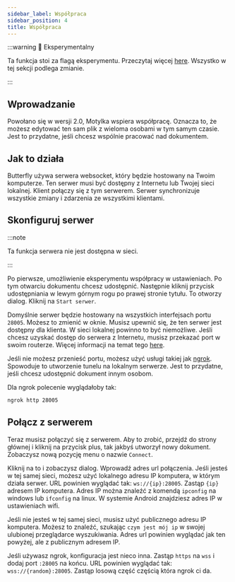 ```yaml
---
sidebar_label: Współpraca
sidebar_position: 4
title: Współpraca
---
```


:::warning 🧪 Eksperymentalny

Ta funkcja stoi za flagą eksperymentu. Przeczytaj więcej [here](/nightly#experiments).
Wszystko w tej sekcji podlega zmianie.

:::

## Wprowadzanie

Powołano się w wersji 2.0, Motylka wspiera współpracę. Oznacza to, że możesz edytować ten sam plik z wieloma osobami w tym samym czasie. Jest to przydatne, jeśli chcesz wspólnie pracować nad dokumentem.

## Jak to działa

Butterfly używa serwera websocket, który będzie hostowany na Twoim komputerze. Ten serwer musi być dostępny z Internetu lub Twojej sieci lokalnej. Klient połączy się z tym serwerem. Serwer synchronizuje wszystkie zmiany i zdarzenia ze wszystkimi klientami.

## Skonfiguruj serwer

:::note

Ta funkcja serwera nie jest dostępna w sieci.

:::

Po pierwsze, umożliwienie eksperymentu współpracy w ustawieniach. Po tym otwarciu dokumentu chcesz udostępnić. Następnie kliknij przycisk udostępniania w lewym górnym rogu po prawej stronie tytułu. To otworzy dialog. Kliknij na `Start serwer`.

Domyślnie serwer będzie hostowany na wszystkich interfejsach portu `28005`. Możesz to zmienić w oknie. Musisz upewnić się, że ten serwer jest dostępny dla klienta.
W sieci lokalnej powinno to być niemożliwe. Jeśli chcesz uzyskać dostęp do serwera z Internetu, musisz przekazać port w swoim routerze. Więcej informacji na temat tego [here](https://en.wikipedia.org/wiki/Port_forwarding/).

Jeśli nie możesz przenieść portu, możesz użyć usługi takiej jak [ngrok](https://ngrok.com/). Spowoduje to utworzenie tunelu na lokalnym serwerze. Jest to przydatne, jeśli chcesz udostępnić dokument innym osobom.

Dla ngrok polecenie wyglądałoby tak:

```bash
ngrok http 28005
```

## Połącz z serwerem

Teraz musisz połączyć się z serwerem. Aby to zrobić, przejdź do strony głównej i kliknij na przycisk plus, tak jakbyś utworzył nowy dokument. Zobaczysz nową pozycję menu o nazwie `Connect`.

Kliknij na to i zobaczysz dialog. Wprowadź adres url połączenia.
Jeśli jesteś w tej samej sieci, możesz użyć lokalnego adresu IP komputera, w którym działa serwer.
URL powinien wyglądać tak: `ws://{ip}:28005`. Zastąp `{ip}` adresem IP komputera. Adres IP można znaleźć z komendą `ipconfig` na windows lub `ifconfig` na linux. W systemie Android znajdziesz adres IP w ustawieniach wifi.

Jeśli nie jesteś w tej samej sieci, musisz użyć publicznego adresu IP komputera. Możesz to znaleźć, szukając `czym jest mój ip` w swojej ulubionej przeglądarce wyszukiwania. Adres url powinien wyglądać jak ten powyżej, ale z publicznym adresem IP.

Jeśli używasz ngrok, konfiguracja jest nieco inna. Zastąp `https` na `wss` i dodaj port `:28005` na końcu. URL powinien wyglądać tak: `wss://{random}:28005`. Zastąp losową część częścią która ngrok ci da.

